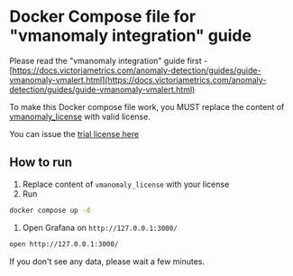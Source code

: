 # Docker Compose file for "vmanomaly integration" guide

Please read the "vmanomaly integration" guide first - [https://docs.victoriametrics.com/anomaly-detection/guides/guide-vmanomaly-vmalert.html](https://docs.victoriametrics.com/anomaly-detection/guides/guide-vmanomaly-vmalert.html)

To make this Docker compose file work, you MUST replace the content of [vmanomaly_license](https://github.com/aginetwork7/VictoriaMetrics/tree/master/deployment/docker/vmanomaly/vmanomaly-integration/vmanomaly_license) with valid license.

You can issue the [trial license here](https://victoriametrics.com/products/enterprise/trial/)


## How to run 

1. Replace content of `vmanomaly_license` with your license
1. Run

```sh 
docker compose up -d  
```
1. Open Grafana on  `http://127.0.0.1:3000/`
```sh
open http://127.0.0.1:3000/
```

If you don't see any data, please wait a few minutes.
